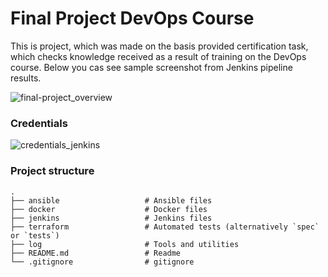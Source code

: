 # Final Project DevOps Course

This is project, which was made on the basis provided certification task, which checks knowledge received as a result of training on the DevOps course.
Below you cas see sample screenshot from Jenkins pipeline results.

![final-project_overview](https://user-images.githubusercontent.com/43615585/111871587-0bc07d80-899c-11eb-8ecf-fd049690569d.png)

### Credentials
![credentials_jenkins](https://user-images.githubusercontent.com/43615585/111871585-0a8f5080-899c-11eb-8e5e-8b803ad8af08.png)

### Project structure

    .
    ├── ansible                   # Ansible files
    ├── docker                    # Docker files
    ├── jenkins                   # Jenkins files 
    ├── terraform                 # Automated tests (alternatively `spec` or `tests`)
    ├── log                       # Tools and utilities
    ├── README.md                 # Readme 
    └── .gitignore                # gitignore
